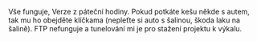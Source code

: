 Vše funguje, Verze z páteční hodiny. Pokud potkáte kešu někde s autem, tak mu ho obejděte klíčkama (nepleťte si auto s šalinou, škoda laku na šalině). FTP nefunguje a tunelování mi je pro stažení projektu k výkalu.
